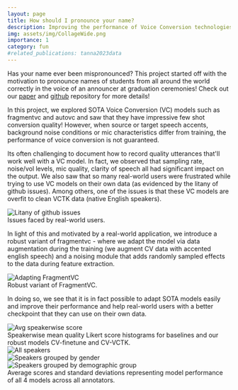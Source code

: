 ```yaml
---
layout: page
title: How should I pronounce your name?
description: Improving the performance of Voice Conversion technologies
img: assets/img/CollageWide.png
importance: 1
category: fun
#related_publications: tanna2023data
---
```


Has your name ever been mispronounced? This project started off with the motivation to pronounce names of students from all around the world correctly in the voice of an announcer at graduation ceremonies! Check out our [paper](https://arxiv.org/abs/2305.10684) and [github](https://github.com/avanitanna/RobustFragmentVC) repository for more details!

In this project, we explored SOTA Voice Conversion (VC) models such as fragmentvc and autovc and saw that they have impressive few shot conversion quality! However, when source or target speech accents, background noise conditions or mic characteristics differ from training, the performance of voice conversion is not guaranteed.

Its often challenging to document how to record quality utterances that'll work well with a VC model. In fact, we observed that sampling rate, noise/vol levels, mic quality, clarity of speech all had significant impact on the output. We also saw that so many real-world users were frustrated while trying to use VC models on their own data (as evidenced by the litany of github issues). Among others, one of the issues is that these VC models are overfit to clean VCTK data (native English speakers). 

<div class="row">
   <div class="col-sm mt-3 mt-md-0">
       <img src="{{ '/assets/img/CollageWide.png' | relative_url }}" 
            alt="Litany of github issues" 
            class="img-fluid rounded z-depth-1">
   </div>
</div>
<div class="caption">
   Issues faced by real-world users.
</div>

In light of this and motivated by a real-world application, we introduce a robust variant of fragmentvc - where we adapt the model via data augmentation during the training (we augment CV data with accented english speech) and a noising module that adds randomly sampled effects to the data during feature extraction. 

<div class="row">
   <div class="col-sm mt-3 mt-md-0">
       <img src="{{ '/assets/img/PosterTechnique.png' | relative_url }}" 
            alt="Adapting FragmentVC" 
            class="img-fluid rounded z-depth-1">
   </div>
</div>
<div class="caption">
   Robust variant of FragmentVC.
</div>

In doing so, we see that it is in fact possible to adapt SOTA models easily and improve their performance and help real-world users with a better checkpoint that they can use on their own data. 

<div class="row">
   <div class="col-sm mt-3 mt-md-0">
       <img src="{{ '/assets/img/hist-avg-score-speaker-interspeech.png' | relative_url }}" 
            alt="Avg speakerwise score" 
            class="img-fluid rounded z-depth-1">
   </div>
</div>
<div class="caption">
   Speakerwise mean quality Likert score histograms for baselines and our robust models CV-finetune and CV-VCTK.
</div>

<div class="row">
   <div class="col-sm mt-3 mt-md-0">
       <img src="{{ '/assets/img/bar-avg-score-std-all-interspeech.png' | relative_url }}" 
            alt="All speakers" 
            class="img-fluid rounded z-depth-1">
   </div>
   <div class="col-sm mt-3 mt-md-0">
       <img src="{{ '/assets/img/bar-avg-score-std-gender-interspeech.png' | relative_url }}" 
            alt="Speakers grouped by gender" 
            class="img-fluid rounded z-depth-1">
   </div>
</div>
<div class="caption">
</div>
<div class="row">
   <div class="col-sm mt-3 mt-md-0">
       <img src="{{ '/assets/img/bar-avg-score-std-demogroups-interspeech.png' | relative_url }}" 
            alt="Speakers grouped by demographic group" 
            class="img-fluid rounded z-depth-1">
   </div>
</div>
<div class="caption">
   Average scores and standard deviations representing model performance of all 4 models across all annotators.
</div>

<!-- ---
layout: page
title: How should I pronounce your name?
description: Improving the performance of Voice Conversion technologies
img: assets/img/CollageWide.png
importance: 1
category: fun
#related_publications: tanna2023data
---

Has your name ever been mispronounced? This project started off with the motivation to pronounce names of students from all around the world correctly in the voice of an announcer at graduation ceremonies! Check out our [paper](https://arxiv.org/abs/2305.10684) and [github](https://github.com/avanitanna/RobustFragmentVC) repository for more details!

In this project, we explored SOTA Voice Conversion (VC) models such as fragmentvc and autovc and saw that they have impressive few shot conversion quality! However, when source or target speech accents, background noise conditions or mic characteristics differ from training, the performance of voice conversion is not guaranteed.

Its often challenging to document how to record quality utterances that'll work well with a VC model. In fact, we observed that sampling rate, noise/vol levels, mic quality, clarity of speech all had significant impact on the output. We also saw that so many real-world users were frustrated while trying to use VC models on their own data (as evidenced by the litany of github issues). Among others, one of the issues is that these VC models are overfit to clean VCTK data (native English speakers). 

<div class="row">
    <div class="col-sm mt-3 mt-md-0">
        {% include figure.liquid path="assets/img/CollageWide.png" title="Litany of github issues" class="img-fluid rounded z-depth-1" %}
    </div>
</div>
<div class="caption">
    Issues faced by real-world users.
</div>

In light of this and motivated by a real-world application, we introduce a robust variant of fragmentvc - where we adapt the model via data augmentation during the training (we augment CV data with accented english speech) and a noising module that adds randomly sampled effects to the data during feature extraction. 

<div class="row">
    <div class="col-sm mt-3 mt-md-0">
        {% include figure.liquid path="assets/img/PosterTechnique.png" title="Adapting FragmentVC" class="img-fluid rounded z-depth-1" %}
    </div>
</div>
<div class="caption">
    Robust variant of FragmentVC.
</div>

In doing so, we see that it is in fact possible to adapt SOTA models easily and improve their performance and help real-world users with a better checkpoint that they can use on their own data. 

<div class="row">
    <div class="col-sm mt-3 mt-md-0">
        {% include figure.liquid path="assets/img/hist-avg-score-speaker-interspeech.png" title="Avg speakerwise score" class="img-fluid rounded z-depth-1" %}
    </div>
</div>
<div class="caption">
    Speakerwise mean quality Likert score histograms for baselines and our robust models CV-finetune and CV-VCTK.
</div>

<div class="row">
    <div class="col-sm mt-3 mt-md-0">
        {% include figure.liquid path="assets/img/bar-avg-score-std-all-interspeech.png" title="All speakers" class="img-fluid rounded z-depth-1" %}
    </div>
    <div class="col-sm mt-3 mt-md-0">
        {% include figure.liquid path="assets/img/bar-avg-score-std-gender-interspeech.png" title="Speakers grouped by gender" class="img-fluid rounded z-depth-1" %}
    </div>
</div>
<div class="caption">
</div>
<div class="row">
    <div class="col-sm mt-3 mt-md-0">
        {% include figure.liquid path="assets/img/bar-avg-score-std-demogroups-interspeech.png" title="Speakers grouped by demographic group" class="img-fluid rounded z-depth-1" %}
    </div>
</div>
<div class="caption">
    Average scores and standard deviations representing model performance of all 4 models across all annotators.
</div>
 -->
